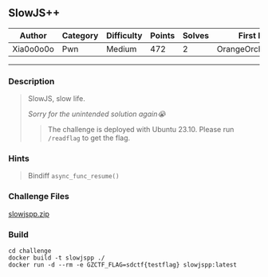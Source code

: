 ## SlowJS++

| Author    | Category | Difficulty | Points | Solves | First Blood          |
| --------- | -------- | ---------- | ------ | ------ | -------------------- |
| Xia0o0o0o | Pwn      | Medium     | 472    | 2      | OrangeOrchardOrioles |


---

### Description

> SlowJS, slow life.
>
> _Sorry for the unintended solution again😭_
>
> > The challenge is deployed with Ubuntu 23.10. Please run `/readflag` to get the flag.

### Hints

> Bindiff `async_func_resume()`

### Challenge Files

[slowjspp.zip](dist)

### Build

```
cd challenge
docker build -t slowjspp ./
docker run -d --rm -e GZCTF_FLAG=sdctf{testflag} slowjspp:latest
```
